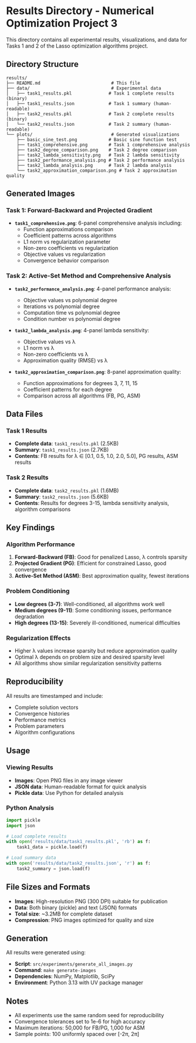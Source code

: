 # Results Directory - Numerical Optimization Project 3

This directory contains all experimental results, visualizations, and data for Tasks 1 and 2 of the Lasso optimization algorithms project.

## Directory Structure

```
results/
├── README.md                           # This file
├── data/                               # Experimental data
│   ├── task1_results.pkl              # Task 1 complete results (binary)
│   ├── task1_results.json             # Task 1 summary (human-readable)
│   ├── task2_results.pkl              # Task 2 complete results (binary)
│   └── task2_results.json             # Task 2 summary (human-readable)
└── plots/                              # Generated visualizations
    ├── basic_sine_test.png            # Basic sine function test
    ├── task1_comprehensive.png        # Task 1 comprehensive analysis
    ├── task2_degree_comparison.png    # Task 2 degree comparison
    ├── task2_lambda_sensitivity.png   # Task 2 lambda sensitivity
    ├── task2_performance_analysis.png # Task 2 performance analysis
    ├── task2_lambda_analysis.png      # Task 2 lambda analysis
    └── task2_approximation_comparison.png # Task 2 approximation quality
```

## Generated Images

### Task 1: Forward-Backward and Projected Gradient
- **`task1_comprehensive.png`**: 6-panel comprehensive analysis including:
  - Function approximations comparison
  - Coefficient patterns across algorithms
  - L1 norm vs regularization parameter
  - Non-zero coefficients vs regularization
  - Objective values vs regularization
  - Convergence behavior comparison

### Task 2: Active-Set Method and Comprehensive Analysis
- **`task2_performance_analysis.png`**: 4-panel performance analysis:
  - Objective values vs polynomial degree
  - Iterations vs polynomial degree
  - Computation time vs polynomial degree
  - Condition number vs polynomial degree

- **`task2_lambda_analysis.png`**: 4-panel lambda sensitivity:
  - Objective values vs λ
  - L1 norm vs λ
  - Non-zero coefficients vs λ
  - Approximation quality (RMSE) vs λ

- **`task2_approximation_comparison.png`**: 8-panel approximation quality:
  - Function approximations for degrees 3, 7, 11, 15
  - Coefficient patterns for each degree
  - Comparison across all algorithms (FB, PG, ASM)

## Data Files

### Task 1 Results
- **Complete data**: `task1_results.pkl` (2.5KB)
- **Summary**: `task1_results.json` (2.7KB)
- **Contents**: FB results for λ ∈ [0.1, 0.5, 1.0, 2.0, 5.0], PG results, ASM results

### Task 2 Results
- **Complete data**: `task2_results.pkl` (1.6MB)
- **Summary**: `task2_results.json` (5.6KB)
- **Contents**: Results for degrees 3-15, lambda sensitivity analysis, algorithm comparisons

## Key Findings

### Algorithm Performance
1. **Forward-Backward (FB)**: Good for penalized Lasso, λ controls sparsity
2. **Projected Gradient (PG)**: Efficient for constrained Lasso, good convergence
3. **Active-Set Method (ASM)**: Best approximation quality, fewest iterations

### Problem Conditioning
- **Low degrees (3-7)**: Well-conditioned, all algorithms work well
- **Medium degrees (9-11)**: Some conditioning issues, performance degradation
- **High degrees (13-15)**: Severely ill-conditioned, numerical difficulties

### Regularization Effects
- Higher λ values increase sparsity but reduce approximation quality
- Optimal λ depends on problem size and desired sparsity level
- All algorithms show similar regularization sensitivity patterns

## Reproducibility

All results are timestamped and include:
- Complete solution vectors
- Convergence histories
- Performance metrics
- Problem parameters
- Algorithm configurations

## Usage

### Viewing Results
- **Images**: Open PNG files in any image viewer
- **JSON data**: Human-readable format for quick analysis
- **Pickle data**: Use Python for detailed analysis

### Python Analysis
```python
import pickle
import json

# Load complete results
with open('results/data/task1_results.pkl', 'rb') as f:
    task1_data = pickle.load(f)

# Load summary data
with open('results/data/task2_results.json', 'r') as f:
    task2_summary = json.load(f)
```

## File Sizes and Formats

- **Images**: High-resolution PNG (300 DPI) suitable for publication
- **Data**: Both binary (pickle) and text (JSON) formats
- **Total size**: ~3.2MB for complete dataset
- **Compression**: PNG images optimized for quality and size

## Generation

All results were generated using:
- **Script**: `src/experiments/generate_all_images.py`
- **Command**: `make generate-images`
- **Dependencies**: NumPy, Matplotlib, SciPy
- **Environment**: Python 3.13 with UV package manager

## Notes

- All experiments use the same random seed for reproducibility
- Convergence tolerances set to 1e-6 for high accuracy
- Maximum iterations: 50,000 for FB/PG, 1,000 for ASM
- Sample points: 100 uniformly spaced over [-2π, 2π]
